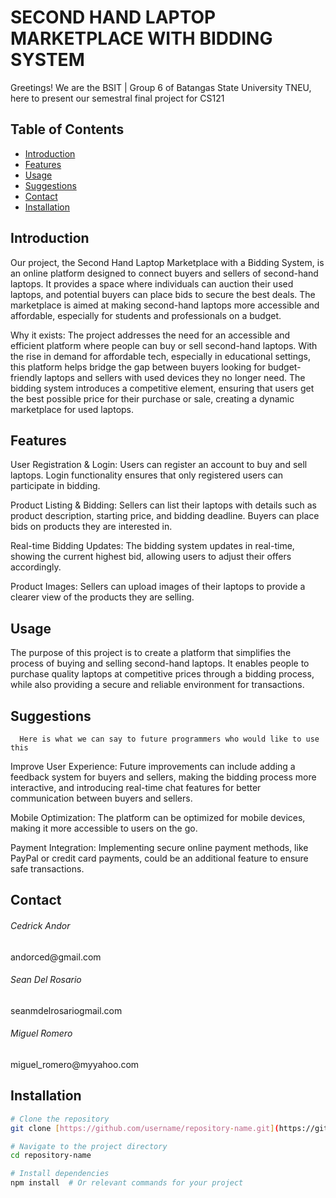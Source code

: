 <h1> SECOND HAND LAPTOP MARKETPLACE WITH BIDDING SYSTEM </h1>
Greetings! We are the BSIT | Group 6 of Batangas State University TNEU, here to present our semestral final project for CS121


## Table of Contents
- [Introduction](#introduction)
- [Features](#features)
- [Usage](#usage)
- [Suggestions](#suggestions)
- [Contact](#contact)
- [Installation](#installation)
## Introduction
Our project, the Second Hand Laptop Marketplace with a Bidding System, is an online platform designed to connect buyers and sellers of second-hand laptops. It provides a space where individuals can auction their used laptops, and potential buyers can place bids to secure the best deals. The marketplace is aimed at making second-hand laptops more accessible and affordable, especially for students and professionals on a budget.

Why it exists:
The project addresses the need for an accessible and efficient platform where people can buy or sell second-hand laptops. With the rise in demand for affordable tech, especially in educational settings, this platform helps bridge the gap between buyers looking for budget-friendly laptops and sellers with used devices they no longer need. The bidding system introduces a competitive element, ensuring that users get the best possible price for their purchase or sale, creating a dynamic marketplace for used laptops.

## Features
User Registration & Login:
  Users can register an account to buy and sell laptops. Login functionality ensures that only registered users can participate in bidding.

Product Listing & Bidding:
  Sellers can list their laptops with details such as product description, starting price, and bidding deadline. Buyers can place bids on products they are interested in.

Real-time Bidding Updates:
  The bidding system updates in real-time, showing the current highest bid, allowing users to adjust their offers accordingly.

Product Images:
  Sellers can upload images of their laptops to provide a clearer view of the products they are selling.





## Usage
The purpose of this project is to create a platform that simplifies the process of buying and selling second-hand laptops. It enables people to purchase quality laptops at competitive prices through a bidding process, while also providing a secure and reliable environment for transactions.



## Suggestions
      Here is what we can say to future programmers who would like to use this
Improve User Experience:
  Future improvements can include adding a feedback system for buyers and sellers, making the bidding process more interactive, and introducing real-time chat features for better communication between buyers and sellers.

Mobile Optimization:
  The platform can be optimized for mobile devices, making it more accessible to users on the go.

Payment Integration:
  Implementing secure online payment methods, like PayPal or credit card payments, could be an additional feature to ensure safe transactions.


## Contact
<div>
                    <h6>Cedrick Andor</h6>
                    <p>andorced@gmail.com</p>
                </div>
                <div>
                    <h6>Sean Del Rosario</h6>
                    <p>seanmdelrosariogmail.com</p>
                </div>
                <div>
                    <h6>Miguel Romero</h6>
                    <p>miguel_romero@myyahoo.com</p>
                </div>



## Installation
```bash
# Clone the repository
git clone [https://github.com/username/repository-name.git](https://github.com/Seanski29/Second-Hand-Laptop-Marketplace-with-Bidding-System.git)

# Navigate to the project directory
cd repository-name

# Install dependencies
npm install  # Or relevant commands for your project
